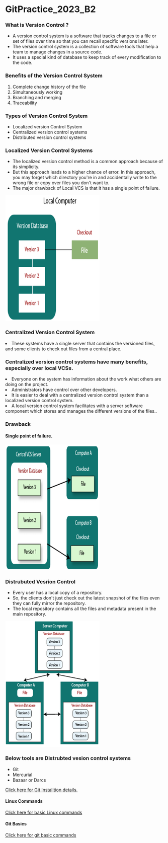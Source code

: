 # GitPractice_2023_B2

<h3>What is Version Control ?</h3>
<ul>
  <li>A version control system is a software that tracks changes to a file or set of files over time so that you can recall specific versions later.</li>
  <li>The version control system is a collection of software tools that help a team to manage changes in a source code.</li>
  <li>It uses a special kind of database to keep track of every modification to the code.</li>
</ul>

<h3>Benefits of the Version Control System</h3>
<ol>
  <li>Complete change history of the file</li> 
  <li>Simultaneously working</li> 
  <li>Branching and merging</li> 
  <li>Traceability</li> 
 </ol>
 
 <h3>Types of Version Control System</h3>
 <ul>
  <li>Localized version Control System</li>
  <li>Centralized version control systems</li>
  <li>Distributed version control systems</li>
</ul>

<h3>Localized Version Control Systems</h3>
<ul>
  <li>The localized version control method is a common approach because of its simplicity. </li>
  <li>But this approach leads to a higher chance of error. In this approach, you may forget which directory you're in and accidentally write to the wrong file or copy over files you don't want to.</li>
  <li>The major drawback of Local VCS is that it has a single point of failure.</li>
</ul>
<img src="git-version-control-system.png"  width="300" height="400">

<h3>Centralized Version Control System</h3>
<li>These systems have a single server that contains the versioned files, and some clients to check out files from a central place.</li>
<h3>Centralized version control systems have many benefits, especially over local VCSs.</h3>
<li>Everyone on the system has information about the work what others are doing on the project.</li>
<li>Administrators have control over other developers.</li>
<li>It is easier to deal with a centralized version control system than a localized version control system.</li>
<li>A local version control system facilitates with a server software component which stores and manages the different versions of the files..</li>
</ul>
<h3>Drawback</h3>
<h4>Single point of failure.</h4>
<img src="git-version-control-system-1.png"  width="300" height="400">
<h3>Distrubuted Vesrion Control</h3>
<ul>
  <li>Every user has a local copy of a repository.</li>
  <li>So, the clients don't just check out the latest snapshot of the files even they can fully mirror the repository. </li>
  <li>The local repository contains all the files and metadata present in the main repository. </li>
 </ul>

<img src="git-version-control-system-2.png"  width="300" height="400">
<h3>Below tools are Distrubted vesion control systems</h3>
<ul>
  <li>Git</li>
  <li>Mercurial</li>
  <li>Bazaar or Darcs</li>
</ul>

  <a href="Git_installtion.md">Click here for Git Installtion details.</a>  </br>
  
  <h4>Linux Commands</h4>
 <a href="basic_linux_commands.adoc/">Click here for basic Linux commands</a>
 
   <h4>Git Basics</h4>
 <a href="Git_Commands.md/">Click here for git basic commands</a>


 
 

  
  

 
